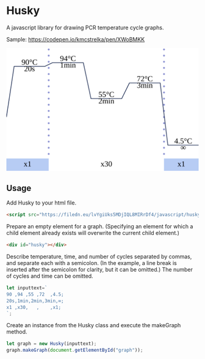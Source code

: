 # Husky


A javascript library for drawing PCR temperature cycle graphs.

Sample: https://codepen.io/kmcstrelka/pen/XWoBMKK

![example image](images/example.svg)

## Usage

Add Husky to your html file.

```html
<script src="https://filedn.eu/lvYgiUks5MDjIQL8MIRrDf4/javascript/husky.js"></script>
```

Prepare an empty element for a graph. (Specifying an element for which a child element already exists will overwrite the current child element.)

```html
<div id="husky"></div>
```

Describe temperature, time, and number of cycles separated by commas, and separate each with a semicolon. (In the example, a line break is inserted after the semicolon for clarity, but it can be omitted.)
The number of cycles and time can be omitted.

```javascript
let inputtext=`
90 ,94 ,55 ,72  ,4.5;
20s,1min,2min,3min,∞;
x1 ,x30,   ,    ,x1;
`;
```

Create an instance from the Husky class and execute the makeGraph method.

```javascript
let graph = new Husky(inputtext);
graph.makeGraph(document.getElementById("graph"));
```
